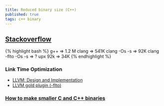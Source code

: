 ```yaml
---
title: Reduced binary size (C++)
published: true
tags: c++ binary
---
```

## [Stackoverflow](https://stackoverflow.com/questions/31354641/c-reduce-library-size-by-excluding-unnecessary-functions-programmatically)
{% highlight bash %}
g++          => 1.2  M
clang        =>   541K
clang -Os -s =>    92K
clang -flto -Os -s => ?
upx 92k      =>    34K
{% endhighlight %}

### Link Time Optimization
- [LLVM: Design and Implementation](http://llvm.org/docs/LinkTimeOptimization.html)
- [LLVM gold plugin (-flto)](http://llvm.org/docs/GoldPlugin.html)

### [How to make smaller C and C++ binaries ](https://ptspts.blogspot.fr/2013/12/how-to-make-smaller-c-and-c-binaries.html)
